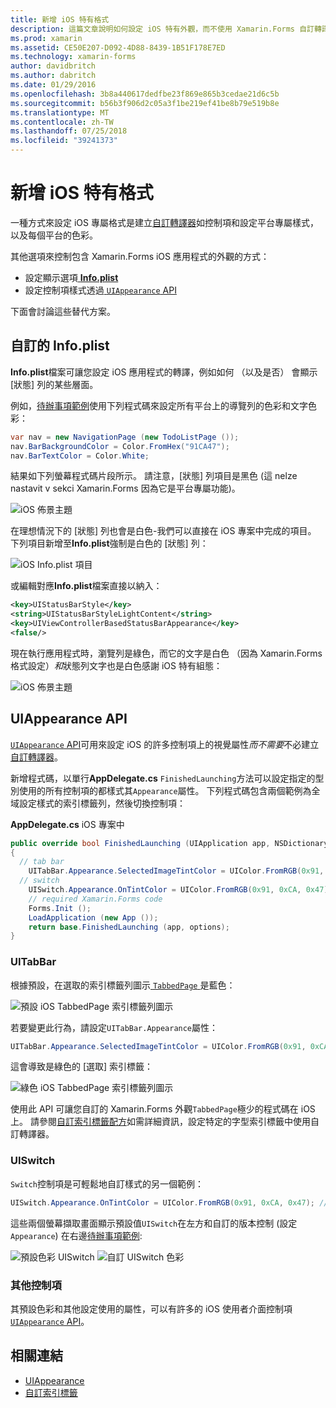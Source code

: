 ```yaml
---
title: 新增 iOS 特有格式
description: 這篇文章說明如何設定 iOS 特有外觀，而不使用 Xamarin.Forms 自訂轉譯器。
ms.prod: xamarin
ms.assetid: CE50E207-D092-4D88-8439-1B51F178E7ED
ms.technology: xamarin-forms
author: davidbritch
ms.author: dabritch
ms.date: 01/29/2016
ms.openlocfilehash: 3b8a440617dedfbe23f869e865b3cedae21d6c5b
ms.sourcegitcommit: b56b3f906d2c05a3f1be219ef41be8b79e519b8e
ms.translationtype: MT
ms.contentlocale: zh-TW
ms.lasthandoff: 07/25/2018
ms.locfileid: "39241373"
---
```

# <a name="adding-ios-specific-formatting"></a>新增 iOS 特有格式

一種方式來設定 iOS 專屬格式是建立[自訂轉譯器](~/xamarin-forms/app-fundamentals/custom-renderer/index.md)如控制項和設定平台專屬樣式，以及每個平台的色彩。

其他選項來控制包含 Xamarin.Forms iOS 應用程式的外觀的方式：

* 設定顯示選項[ **Info.plist**](#info-plist)
* 設定控制項樣式透過[ `UIAppearance` API](#uiappearance)

下面會討論這些替代方案。

<a name="info-plist"/>

## <a name="customizing-infoplist"></a>自訂的 Info.plist

**Info.plist**檔案可讓您設定 iOS 應用程式的轉譯，例如如何 （以及是否） 會顯示 [狀態] 列的某些層面。

例如，[待辦事項範例](https://developer.xamarin.com/samples/xamarin-forms/Todo/)使用下列程式碼來設定所有平台上的導覽列的色彩和文字色彩：

```csharp
var nav = new NavigationPage (new TodoListPage ());
nav.BarBackgroundColor = Color.FromHex("91CA47");
nav.BarTextColor = Color.White;
```

結果如下列螢幕程式碼片段所示。 請注意，[狀態] 列項目是黑色 (這 nelze nastavit v sekci Xamarin.Forms 因為它是平台專屬功能)。

![](theme-images/status-default-sml.png "iOS 佈景主題")

在理想情況下的 [狀態] 列也會是白色-我們可以直接在 iOS 專案中完成的項目。 下列項目新增至**Info.plist**強制是白色的 [狀態] 列：

![](theme-images/info-plist.png "iOS Info.plist 項目")

或編輯對應**Info.plist**檔案直接以納入：

```xml
<key>UIStatusBarStyle</key>
<string>UIStatusBarStyleLightContent</string>
<key>UIViewControllerBasedStatusBarAppearance</key>
<false/>
```

現在執行應用程式時，瀏覽列是綠色，而它的文字是白色 （因為 Xamarin.Forms 格式設定）*和*狀態列文字也是白色感謝 iOS 特有組態：

![](theme-images/status-white-sml.png "iOS 佈景主題")

<a name="uiappearance"/>

## <a name="uiappearance-api"></a>UIAppearance API

[ `UIAppearance` API](~/ios/user-interface/ios-ui/introduction-to-the-appearance-api.md)可用來設定 iOS 的許多控制項上的視覺屬性*而不需要*不必建立[自訂轉譯器](~/xamarin-forms/app-fundamentals/custom-renderer/index.md)。

新增程式碼，以單行**AppDelegate.cs** `FinishedLaunching`方法可以設定指定的型別使用的所有控制項的都樣式其`Appearance`屬性。 下列程式碼包含兩個範例為全域設定樣式的索引標籤列，然後切換控制項：

**AppDelegate.cs** iOS 專案中

```csharp
public override bool FinishedLaunching (UIApplication app, NSDictionary options)
{
  // tab bar
    UITabBar.Appearance.SelectedImageTintColor = UIColor.FromRGB(0x91, 0xCA, 0x47); // green
  // switch
    UISwitch.Appearance.OnTintColor = UIColor.FromRGB(0x91, 0xCA, 0x47); // green
    // required Xamarin.Forms code
    Forms.Init ();
    LoadApplication (new App ());
    return base.FinishedLaunching (app, options);
}
```

### <a name="uitabbar"></a>UITabBar

根據預設，在選取的索引標籤列圖示[ `TabbedPage` ](~/xamarin-forms/app-fundamentals/navigation/tabbed-page.md)是藍色：

![](theme-images/tabbar-default.png "預設 iOS TabbedPage 索引標籤列圖示")

若要變更此行為，請設定`UITabBar.Appearance`屬性：

```csharp
UITabBar.Appearance.SelectedImageTintColor = UIColor.FromRGB(0x91, 0xCA, 0x47); // green
```

這會導致是綠色的 [選取] 索引標籤：

![](theme-images/tabbar-custom.png "綠色 iOS TabbedPage 索引標籤列圖示")

使用此 API 可讓您自訂的 Xamarin.Forms 外觀`TabbedPage`極少的程式碼在 iOS 上。 請參閱[自訂索引標籤配方](https://github.com/xamarin/recipes/tree/master/Recipes/xamarin-forms/iOS/customize-tabs)如需詳細資訊，設定特定的字型索引標籤中使用自訂轉譯器。

### <a name="uiswitch"></a>UISwitch

`Switch`控制項是可輕鬆地自訂樣式的另一個範例：

```csharp
UISwitch.Appearance.OnTintColor = UIColor.FromRGB(0x91, 0xCA, 0x47); // green
```

這些兩個螢幕擷取畫面顯示預設值`UISwitch`在左方和自訂的版本控制 (設定`Appearance`) 在右邊[待辦事項範例](https://developer.xamarin.com/samples/xamarin-forms/Todo/):

![](theme-images/switch-default.png "預設色彩 UISwitch") ![](theme-images/switch-custom.png "自訂 UISwitch 色彩")

### <a name="other-controls"></a>其他控制項

其預設色彩和其他設定使用的屬性，可以有許多的 iOS 使用者介面控制項[`UIAppearance` API](~/ios/user-interface/ios-ui/introduction-to-the-appearance-api.md)。



## <a name="related-links"></a>相關連結

- [UIAppearance](~/ios/user-interface/ios-ui/introduction-to-the-appearance-api.md)
- [自訂索引標籤](https://github.com/xamarin/recipes/tree/master/Recipes/xamarin-forms/iOS/customize-tabs)
